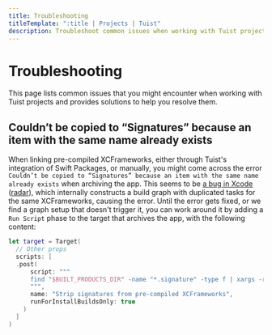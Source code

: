 ```yaml
---
title: Troubleshooting
titleTemplate: ":title | Projects | Tuist"
description: Troubleshoot common issues when working with Tuist projects.
---
```


# Troubleshooting

This page lists common issues that you might encounter when working with Tuist projects and provides solutions to help you resolve them.

## Couldn’t be copied to “Signatures” because an item with the same name already exists

When linking pre-compiled XCFrameworks, either through Tuist's integration of Swift Packages, or manually, you might come across the error `Couldn’t be copied to “Signatures” because an item with the same name already exists` when archiving the app.
This seems to be [a bug in Xcode](https://github.com/syltek/playtomic-ios/pull/5563/files) ([radar](https://feedbackassistant.apple.com/feedback/15554623)), which internally constructs a build graph with duplicated tasks for the same XCFrameworks, causing the error. Until the error gets fixed, or we find a graph setup that doesn't trigger it, you can work around it by adding a `Run Script` phase to the target that archives the app, with the following content:

```swift
let target = Target(
  // Other props
  scripts: [
  .post(
      script: """
      find "$BUILT_PRODUCTS_DIR" -name "*.signature" -type f | xargs -r rm
      """,
      name: "Strip signatures from pre-compiled XCFrameworks",
      runForInstallBuildsOnly: true
    )
  ]
)
```
